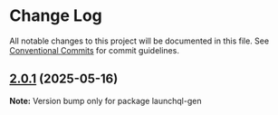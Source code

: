 # Change Log

All notable changes to this project will be documented in this file.
See [Conventional Commits](https://conventionalcommits.org) for commit guidelines.

## [2.0.1](https://github.com/launchql/launchql/compare/launchql-gen@0.3.20...launchql-gen@2.0.1) (2025-05-16)

**Note:** Version bump only for package launchql-gen
